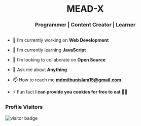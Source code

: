 <h1 align="center">MEAD-X<h3 align="center">

Programmer | Content Creator | Learner

</h3>
<p align="center"> <img src="" alt=""/> </p>


- 🔭 I’m currently working on **Web Development**

- 🌱 I’m currently learning **JavaScript**

- 👯 I’m looking to collaborate on **Open Source**

- 💬 Ask me about **Anything**

- 📫 How to reach me **mdmithunislam15@gmail.com**
. 
- ⚡ Fun fact **I can provide you cookies for free to eat 🍪😂**

### Profile Visitors 
![visitor badge](https://visitor-badge.glitch.me/badge?page_id=MEAD-X.visitor-badge&left_color=blue&right_color=yellow)
<br />
